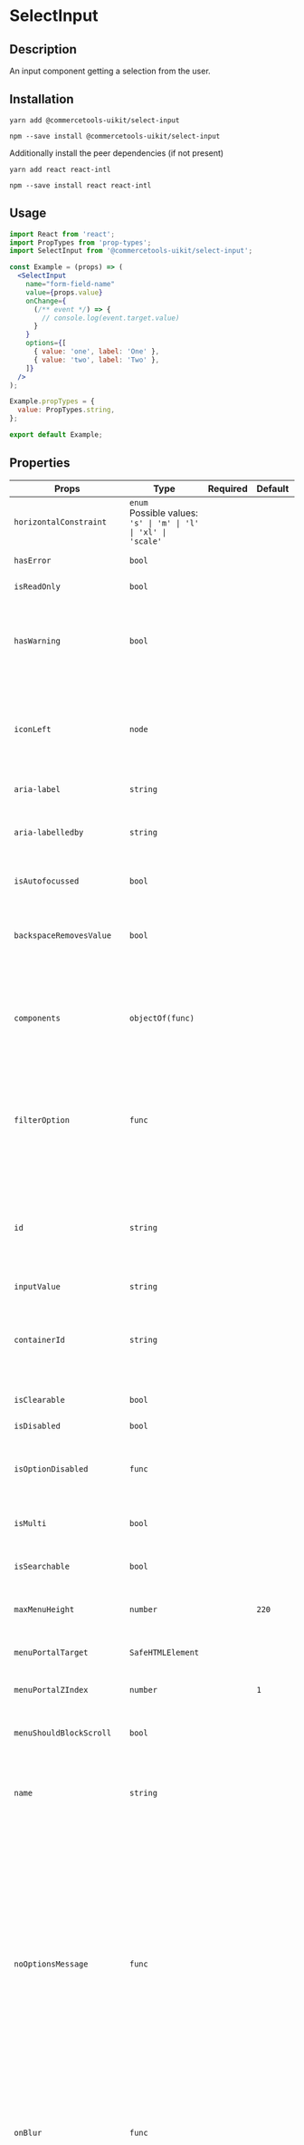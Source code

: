 <!-- THIS IS AN AUTOGENERATED FILE. DO NOT EDIT THIS FILE DIRECTLY. -->
<!-- This file is created by the `yarn generate-readme` script. -->

# SelectInput

## Description

An input component getting a selection from the user.

## Installation

```
yarn add @commercetools-uikit/select-input
```

```
npm --save install @commercetools-uikit/select-input
```

Additionally install the peer dependencies (if not present)

```
yarn add react react-intl
```

```
npm --save install react react-intl
```

## Usage

```jsx
import React from 'react';
import PropTypes from 'prop-types';
import SelectInput from '@commercetools-uikit/select-input';

const Example = (props) => (
  <SelectInput
    name="form-field-name"
    value={props.value}
    onChange={
      (/** event */) => {
        // console.log(event.target.value)
      }
    }
    options={[
      { value: 'one', label: 'One' },
      { value: 'two', label: 'Two' },
    ]}
  />
);

Example.propTypes = {
  value: PropTypes.string,
};

export default Example;
```

## Properties

| Props                              | Type                                                                 | Required | Default | Description                                                                                                                                                                                                                                                                                                                                   |
| ---------------------------------- | -------------------------------------------------------------------- | :------: | ------- | --------------------------------------------------------------------------------------------------------------------------------------------------------------------------------------------------------------------------------------------------------------------------------------------------------------------------------------------- |
| `horizontalConstraint`             | `enum`<br>Possible values:<br>`'s' \| 'm' \| 'l' \| 'xl' \| 'scale'` |          |         |                                                                                                                                                                                                                                                                                                                                               |
| `hasError`                         | `bool`                                                               |          |         | Indicates that input has errors                                                                                                                                                                                                                                                                                                               |
| `isReadOnly`                       | `bool`                                                               |          |         | Is the select read-only                                                                                                                                                                                                                                                                                                                       |
| `hasWarning`                       | `bool`                                                               |          |         | Control to indicate on the input if there are selected values that are potentially invalid                                                                                                                                                                                                                                                    |
| `iconLeft`                         | `node`                                                               |          |         | Icon to display on the left of the placeholder text and selected value. Has no effect when isMulti is enabled.                                                                                                                                                                                                                                |
| `aria-label`                       | `string`                                                             |          |         | Aria label (for assistive tech)                                                                                                                                                                                                                                                                                                               |
| `aria-labelledby`                  | `string`                                                             |          |         | HTML ID of an element that should be used as the label (for assistive tech)                                                                                                                                                                                                                                                                   |
| `isAutofocussed`                   | `bool`                                                               |          |         | Focus the control when it is mounted                                                                                                                                                                                                                                                                                                          |
| `backspaceRemovesValue`            | `bool`                                                               |          |         | Remove the currently focused option when the user presses backspace                                                                                                                                                                                                                                                                           |
| `components`                       | `objectOf(func)`                                                     |          |         | Map of components to overwrite the default ones, see what components you can override                                                                                                                                                                                                                                                         |
| `filterOption`                     | `func`                                                               |          |         | Custom method to filter whether an option should be displayed in the menu<br /> Signature: `(option, rawInput) => boolean`                                                                                                                                                                                                                    |
| `id`                               | `string`                                                             |          |         | Used as HTML id property. An id is generated automatically when not provided. This forwarded as react-select's "inputId"                                                                                                                                                                                                                      |
| `inputValue`                       | `string`                                                             |          |         |                                                                                                                                                                                                                                                                                                                                               |
| `containerId`                      | `string`                                                             |          |         | The id to set on the SelectContainer component This is forwarded as react-select's "id"                                                                                                                                                                                                                                                       |
| `isClearable`                      | `bool`                                                               |          |         | Is the select value clearable                                                                                                                                                                                                                                                                                                                 |
| `isDisabled`                       | `bool`                                                               |          |         | Is the select disabled                                                                                                                                                                                                                                                                                                                        |
| `isOptionDisabled`                 | `func`                                                               |          |         | Override the built-in logic to detect whether an option is disabled                                                                                                                                                                                                                                                                           |
| `isMulti`                          | `bool`                                                               |          |         | Support multiple selected options                                                                                                                                                                                                                                                                                                             |
| `isSearchable`                     | `bool`                                                               |          |         | Whether to enable search functionality                                                                                                                                                                                                                                                                                                        |
| `maxMenuHeight`                    | `number`                                                             |          | `220`   | Maximum height of the menu before scrolling                                                                                                                                                                                                                                                                                                   |
| `menuPortalTarget`                 | `SafeHTMLElement`                                                    |          |         | Dom element to portal the select menu to                                                                                                                                                                                                                                                                                                      |
| `menuPortalZIndex`                 | `number`                                                             |          | `1`     | z-index value for the menu portal                                                                                                                                                                                                                                                                                                             |
| `menuShouldBlockScroll`            | `bool`                                                               |          |         | whether the menu should block scroll while open                                                                                                                                                                                                                                                                                               |
| `name`                             | `string`                                                             |          |         | Name of the HTML Input (optional - without this, no input will be rendered)                                                                                                                                                                                                                                                                   |
| `noOptionsMessage`                 | `func`                                                               |          |         | Can be used to render a custom value when there are no options (either because of no search results, or all options have been used, or there were none in the first place). Gets called with { inputValue: String }.<br /> `inputValue` will be an empty string when no search text is present. <br /> Signature: `({ inputValue}) => string` |
| `onBlur`                           | `func`                                                               |          |         | Handle blur events on the control<br /> Signature: `(event) => void`                                                                                                                                                                                                                                                                          |
| `onChange`                         | `func`                                                               |          |         | Called with a fake event when value changes. The event's target.name will be the name supplied in props. The event's target.value will hold the value.<br/> The value will be the selected option, or an array of options in case isMulti is true. <br /> Signature: `(event) => void`                                                        |
| `onFocus`                          | `func`                                                               |          |         | Handle focus events on the control<br /> Signature: `(event) => void`                                                                                                                                                                                                                                                                         |
| `onInputChange`                    | `func`                                                               |          |         | Handle change events on the input<br /> Signature: `(newValue, actionMeta) => void`                                                                                                                                                                                                                                                           |
| `options`                          | `array`                                                              |          |         | Array of options that populate the select menu                                                                                                                                                                                                                                                                                                |
| `options[]<shape>`                 | `object`                                                             |          |         |                                                                                                                                                                                                                                                                                                                                               |
| `options[]<shape>.value`           | `string`                                                             |    ✅    |         |                                                                                                                                                                                                                                                                                                                                               |
| `options[]<shape>.options`         | `array`                                                              |          |         |                                                                                                                                                                                                                                                                                                                                               |
| `options[]<shape>.options[].value` | `string`                                                             |    ✅    |         |                                                                                                                                                                                                                                                                                                                                               |
| `showOptionGroupDivider`           | `bool`                                                               |          |         |                                                                                                                                                                                                                                                                                                                                               |
| `placeholder`                      | `string`                                                             |          |         | Placeholder text for the select value                                                                                                                                                                                                                                                                                                         |
| `tabIndex`                         | `string`                                                             |          |         | Sets the tabIndex attribute on the input                                                                                                                                                                                                                                                                                                      |
| `tabSelectsValue`                  | `bool`                                                               |          |         | Select the currently focused option when the user presses tab                                                                                                                                                                                                                                                                                 |
| `value`                            | `custom`                                                             |          |         | The value of the select; reflected by the selected option                                                                                                                                                                                                                                                                                     |

## `react-select` under the hood

This input is built on top of [`react-select`](https://github.com/JedWatson/react-select) v2.
It supports mostly same properties as `react-select`. Behaviour for some props was changed, and support for others was dropped.

In case you need one of the currently excluded props, feel free to open a PR adding them.

## `options`

The options support a `isDisabled` property which will render the option with a disabled style and will prevent users from selecting it.

## Static Properties

### `isTouched(touched)`

Expects to be called with an array or boolean.
Returns `true` when truthy.

## Components

It is possible to customize `SelectInput` by passing the `components` property.
`SelectInput` exports the default underlying components as static exports.

Components available as static exports are:

- `ClearIndicator`
- `Control`
- `DropdownIndicator`
- `DownChevron`
- `CrossIcon`
- `Group`
- `GroupHeading`
- `IndicatorsContainer`
- `IndicatorSeparator`
- `Input`
- `LoadingIndicator`
- `Menu`
- `MenuList`
- `MenuPortal`
- `LoadingMessage`
- `NoOptionsMessage`
- `MultiValue`
- `MultiValueContainer`
- `MultiValueLabel`
- `MultiValueRemove`
- `Option`
- `Placeholder`
- `SelectContainer`
- `SingleValue`
- `ValueContainer`

See the [official documentation](https://react-select.com/components) for more information about the props they receive.

